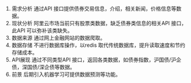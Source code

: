 1. 需求分析	通过API 接口提供债券交易信息，介绍，相关新闻，价格信息等数据。2. 现状分析	阿里云市场当前只有股票类数据，缺乏债券类信息的相关API 接口，此API 可以弥补该类缺失。3. 数据来源	通过网上金融网站的数据爬取。4. 数据存储	不进行数据库操作，以redis 取代传统数据库，提升读取速度和节约存储成本。5. API展现	通过不同类型API 接口，返回各类数据，如债券指数，沪国债/沪企债，深国债/深企债等数据。6. 前景	后期引入机器学习可提供数据预测等功能。